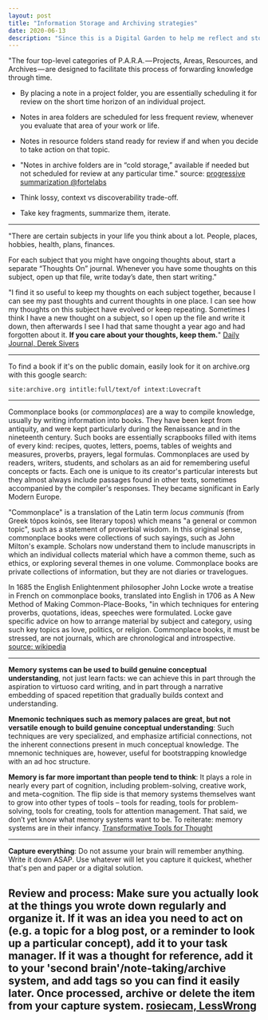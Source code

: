 ```yaml
---
layout: post
title: "Information Storage and Archiving strategies"
date: 2020-06-13
description: "Since this is a Digital Garden to help me reflect and store information, I should ramp up my archiving skills."
---
```

"The four top-level categories of P.A.R.A. — Projects, Areas, Resources, and Archives — are designed to facilitate this process of forwarding knowledge through time.

- By placing a note in a project folder, you are essentially scheduling it for review on the short time horizon of an individual project.
- Notes in area folders are scheduled for less frequent review, whenever you evaluate that area of your work or life.
- Notes in resource folders stand ready for review if and when you decide to take action on that topic.
- "Notes in archive folders are in “cold storage,” available if needed but not scheduled for review at any particular time." 
source: [progressive summarization @fortelabs](https://fortelabs.co/blog/progressive-summarization-a-practical-technique-for-designing-discoverable-notes/)

- Think lossy, context vs discoverability trade-off.
- Take key fragments, summarize them, iterate.

---

"There are certain subjects in your life you think about a lot. People, places, hobbies, health, plans, finances.

For each subject that you might have ongoing thoughts about, start a separate “Thoughts On” journal. Whenever you have some thoughts on this subject, open up that file, write today’s date, then start writing."

"I find it so useful to keep my thoughts on each subject together, because I can see my past thoughts and current thoughts in one place. I can see how my thoughts on this subject have evolved or keep repeating. Sometimes I think I have a new thought on a subject, so I open up the file and write it down, then afterwards I see I had that same thought a year ago and had forgotten about it. **If you care about your thoughts, keep them.**"
[Daily Journal, Derek Sivers](https://sivers.org/dj)

---

To find a book if it's on the public domain, easily look for it on archive.org with this google search:
```
site:archive.org intitle:full/text/of intext:Lovecraft
```

---

Commonplace books (or *commonplaces*) are a way to compile knowledge, usually by writing information into books. They have been kept from antiquity, and were kept particularly during the Renaissance and in the nineteenth century. Such books are essentially scrapbooks filled with items of every kind: recipes, quotes, letters, poems, tables of weights and measures, proverbs, prayers, legal formulas. Commonplaces are used by readers, writers, students, and scholars as an aid for remembering useful concepts or facts. Each one is unique to its creator's particular interests but they almost always include passages found in other texts, sometimes accompanied by the compiler's responses. They became significant in Early Modern Europe.

"Commonplace" is a translation of the Latin term *locus communis* (from Greek tópos koinós, see literary topos) which means "a general or common topic", such as a statement of proverbial wisdom. In this original sense, commonplace books were collections of such sayings, such as John Milton's example. Scholars now understand them to include manuscripts in which an individual collects material which have a common theme, such as ethics, or exploring several themes in one volume. Commonplace books are private collections of information, but they are not diaries or travelogues.

In 1685 the English Enlightenment philosopher John Locke wrote a treatise in French on commonplace books, translated into English in 1706 as A New Method of Making Common-Place-Books, "in which techniques for entering proverbs, quotations, ideas, speeches were formulated. Locke gave specific advice on how to arrange material by subject and category, using such key topics as love, politics, or religion. Commonplace books, it must be stressed, are not journals, which are chronological and introspective.
[source: wikipedia](https://en.wikipedia.org/wiki/Commonplace_book)

---

**Memory systems can be used to build genuine conceptual understanding**, not just learn facts: we can achieve this in part through the aspiration to virtuoso card writing, and in part through a narrative embedding of spaced repetition that gradually builds context and understanding.

**Mnemonic techniques such as memory palaces are great, but not versatile enough to build genuine conceptual understanding**: Such techniques are very specialized, and emphasize artificial connections, not the inherent connections present in much conceptual knowledge. The mnemonic techniques are, however, useful for bootstrapping knowledge with an ad hoc structure.

**Memory is far more important than people tend to think**: It plays a role in nearly every part of cognition, including problem-solving, creative work, and meta-cognition. The flip side is that memory systems themselves want to grow into other types of tools – tools for reading, tools for problem-solving, tools for creating, tools for attention management. That said, we don’t yet know what memory systems want to be. To reiterate: memory systems are in their infancy.
[Transformative Tools for Thought](https://numinous.productions/ttft)

---

**Capture everything**: Do not assume your brain will remember anything. Write it down ASAP. Use whatever will let you capture it quickest, whether that's pen and paper or a digital solution.

**Review and process**: Make sure you actually look at the things you wrote down regularly and organize it. If it was an idea you need to act on (e.g. a topic for a blog post, or a reminder to look up a particular concept), add it to your task manager. If it was a thought for reference, add it to your 'second brain'/note-taking/archive system, and add tags so you can find it easily later. Once processed, archive or delete the item from your capture system. 
[rosiecam, LessWrong](https://www.lesswrong.com/posts/mbG3CZaX6657ttnCa/what-is-your-personal-knowledge-management-system?commentId=sMyFJewkqTujRgxpT)
---
